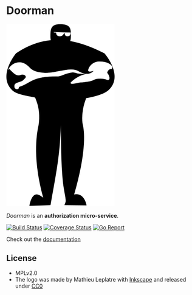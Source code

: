 # Doorman

![](docs/logo.svg)

*Doorman* is an **authorization micro-service**.

[![Build Status](https://travis-ci.org/mozilla/doorman.svg?branch=master)](https://travis-ci.org/mozilla/doorman)
[![Coverage Status](https://coveralls.io/repos/github/mozilla/doorman/badge.svg?branch=master)](https://coveralls.io/github/mozilla/doorman?branch=master)
[![Go Report](https://goreportcard.com/badge/github.com/mozilla/doorman)](https://goreportcard.com/report/github.com/mozilla/doorman)

Check out the [documentation](https://mozilla-doorman.readthedocs.io)

## License

* MPLv2.0
* The logo was made by Mathieu Leplatre with [Inkscape](https://inkscape.org/)
  and released under [CC0](https://creativecommons.org/share-your-work/public-domain/cc0/)
